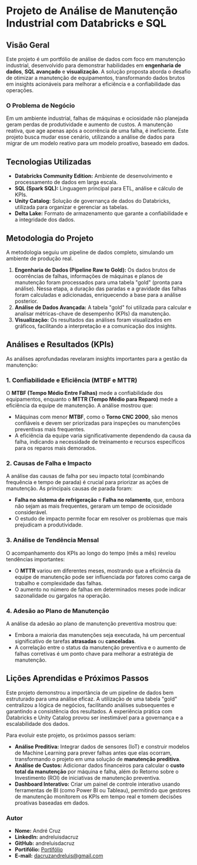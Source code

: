 # **Projeto de Análise de Manutenção Industrial com Databricks e SQL**

## **Visão Geral**

Este projeto é um portfólio de análise de dados com foco em manutenção industrial, desenvolvido para demonstrar habilidades em **engenharia de dados**, **SQL avançado** e **visualização**. A solução proposta aborda o desafio de otimizar a manutenção de equipamentos, transformando dados brutos em insights acionáveis para melhorar a eficiência e a confiabilidade das operações.

### **O Problema de Negócio**

Em um ambiente industrial, falhas de máquinas e ociosidade não planejada geram perdas de produtividade e aumento de custos. A manutenção reativa, que age apenas após a ocorrência de uma falha, é ineficiente. Este projeto busca mudar esse cenário, utilizando a análise de dados para migrar de um modelo reativo para um modelo proativo, baseado em dados.

## **Tecnologias Utilizadas**

- **Databricks Community Edition:** Ambiente de desenvolvimento e processamento de dados em larga escala.
- **SQL (Spark SQL):** Linguagem principal para ETL, análise e cálculo de KPIs.
- **Unity Catalog:** Solução de governança de dados do Databricks, utilizada para organizar e gerenciar as tabelas.
- **Delta Lake:** Formato de armazenamento que garante a confiabilidade e a integridade dos dados.

## **Metodologia do Projeto**

A metodologia seguiu um pipeline de dados completo, simulando um ambiente de produção real.

1. **Engenharia de Dados (Pipeline Raw to Gold):** Os dados brutos de ocorrências de falhas, informações de máquinas e planos de manutenção foram processados para uma tabela "gold" (pronta para análise). Nessa etapa, a duração das paradas e a gravidade das falhas foram calculadas e adicionadas, enriquecendo a base para a análise posterior.
2. **Análise de Dados Avançada:** A tabela "gold" foi utilizada para calcular e analisar métricas-chave de desempenho (KPIs) da manutenção.
3. **Visualização:** Os resultados das análises foram visualizados em gráficos, facilitando a interpretação e a comunicação dos insights.

## **Análises e Resultados (KPIs)**

As análises aprofundadas revelaram insights importantes para a gestão da manutenção:

### **1\. Confiabilidade e Eficiência (MTBF e MTTR)**

O **MTBF (Tempo Médio Entre Falhas)** mede a confiabilidade dos equipamentos, enquanto o **MTTR (Tempo Médio para Reparo)** mede a eficiência da equipe de manutenção. A análise mostrou que:

- Máquinas com menor **MTBF**, como o **Torno CNC 2000**, são menos confiáveis e devem ser priorizadas para inspeções ou manutenções preventivas mais frequentes.
- A eficiência da equipe varia significativamente dependendo da causa da falha, indicando a necessidade de treinamento e recursos específicos para os reparos mais demorados.

### **2\. Causas de Falha e Impacto**

A análise das causas de falha por seu impacto total (combinando frequência e tempo de parada) é crucial para priorizar as ações de manutenção. As principais causas de parada foram:

- **Falha no sistema de refrigeração** e **Falha no rolamento**, que, embora não sejam as mais frequentes, geraram um tempo de ociosidade considerável.
- O estudo de impacto permite focar em resolver os problemas que mais prejudicam a produtividade.

### **3\. Análise de Tendência Mensal**

O acompanhamento dos KPIs ao longo do tempo (mês a mês) revelou tendências importantes:

- O **MTTR** variou em diferentes meses, mostrando que a eficiência da equipe de manutenção pode ser influenciada por fatores como carga de trabalho e complexidade das falhas.
- O aumento no número de falhas em determinados meses pode indicar sazonalidade ou gargalos na operação.

### **4\. Adesão ao Plano de Manutenção**

A análise da adesão ao plano de manutenção preventiva mostrou que:

- Embora a maioria das manutenções seja executada, há um percentual significativo de tarefas **atrasadas** ou **canceladas**.
- A correlação entre o status da manutenção preventiva e o aumento de falhas corretivas é um ponto chave para melhorar a estratégia de manutenção.

## **Lições Aprendidas e Próximos Passos**

Este projeto demonstrou a importância de um pipeline de dados bem estruturado para uma análise eficaz. A utilização de uma tabela "gold" centralizou a lógica de negócios, facilitando análises subsequentes e garantindo a consistência dos resultados. A experiência prática com Databricks e Unity Catalog provou ser inestimável para a governança e a escalabilidade dos dados.

Para evoluir este projeto, os próximos passos seriam:

- **Análise Preditiva:** Integrar dados de sensores (IoT) e construir modelos de Machine Learning para prever falhas antes que elas ocorram, transformando o projeto em uma solução de **manutenção preditiva**.
- **Análise de Custos:** Adicionar dados financeiros para calcular o **custo total da manutenção** por máquina e falha, além do Retorno sobre o Investimento (ROI) de iniciativas de manutenção preventiva.
- **Dashboard Interativo:** Criar um painel de controle interativo usando ferramentas de BI (como Power BI ou Tableau), permitindo que gestores de manutenção monitorem os KPIs em tempo real e tomem decisões proativas baseadas em dados.


### Autor

* **Nome:** André Cruz
* **LinkedIn:** andreluisdacruz
* **GitHub:** andreluisdacruz
* **Portifólio:** [Portifólio](https://sites.google.com/view/dacruzandre/p%C3%A1gina-inicial)
* **E-mail:** dacruzandreluis@gmail.com
